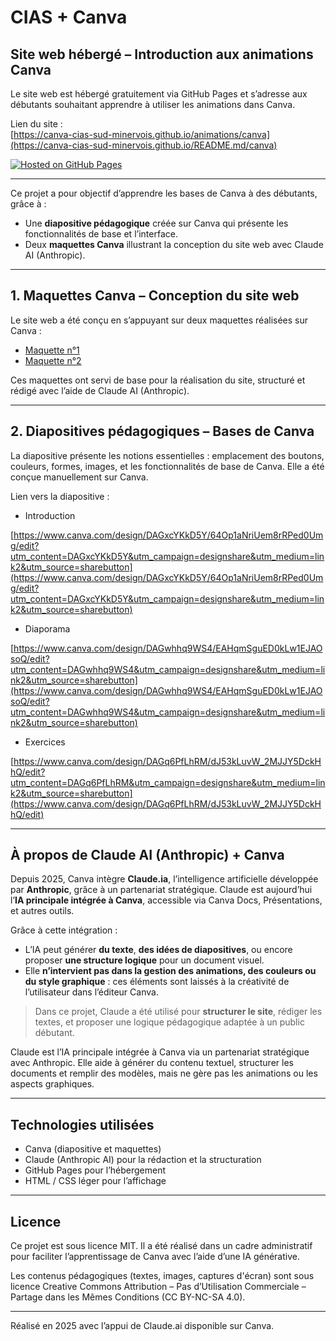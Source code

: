 # CIAS + Canva

## Site web hébergé – Introduction aux animations Canva

Le site web est hébergé gratuitement via GitHub Pages et s’adresse aux débutants souhaitant apprendre à utiliser les animations dans Canva.

Lien du site :  
[https://canva-cias-sud-minervois.github.io/animations/canva](https://canva-cias-sud-minervois.github.io/README.md/canva)

[![Hosted on GitHub Pages](https://img.shields.io/badge/GitHub%20Pages-actif-0e76a8?logo=githubpages&style=flat-square)](https://canva-cias-sud-minervois.github.io/README.md/canva)

---

Ce projet a pour objectif d’apprendre les bases de Canva à des débutants, grâce à :

- Une **diapositive pédagogique** créée sur Canva qui présente les fonctionnalités de base et l’interface.
- Deux **maquettes Canva** illustrant la conception du site web avec Claude AI (Anthropic).

---

## 1. Maquettes Canva – Conception du site web

Le site web a été conçu en s’appuyant sur deux maquettes réalisées sur Canva :

- [Maquette n°1](https://www.canva.com/design/DAGqyYBASh8/Be-4ywCYZCQm826DXvsaTA/edit)  
- [Maquette n°2](https://www.canva.com/design/DAGqySoOmCs/fr4bAFbPxERRLTVDBpd4QQ/edit)

Ces maquettes ont servi de base pour la réalisation du site, structuré et rédigé avec l’aide de Claude AI (Anthropic).

---

## 2. Diapositives pédagogiques – Bases de Canva

La diapositive présente les notions essentielles : emplacement des boutons, couleurs, formes, images, et les fonctionnalités de base de Canva. Elle a été conçue manuellement sur Canva.

Lien vers la diapositive :  

- Introduction

[https://www.canva.com/design/DAGxcYKkD5Y/64Op1aNriUem8rRPed0Umg/edit?utm_content=DAGxcYKkD5Y&utm_campaign=designshare&utm_medium=link2&utm_source=sharebutton](https://www.canva.com/design/DAGxcYKkD5Y/64Op1aNriUem8rRPed0Umg/edit?utm_content=DAGxcYKkD5Y&utm_campaign=designshare&utm_medium=link2&utm_source=sharebutton)

- Diaporama
  
[https://www.canva.com/design/DAGwhhq9WS4/EAHqmSguED0kLw1EJAOsoQ/edit?utm_content=DAGwhhq9WS4&utm_campaign=designshare&utm_medium=link2&utm_source=sharebutton](https://www.canva.com/design/DAGwhhq9WS4/EAHqmSguED0kLw1EJAOsoQ/edit?utm_content=DAGwhhq9WS4&utm_campaign=designshare&utm_medium=link2&utm_source=sharebutton)

- Exercices
  
[https://www.canva.com/design/DAGq6PfLhRM/dJ53kLuvW_2MJJY5DckHhQ/edit?utm_content=DAGq6PfLhRM&utm_campaign=designshare&utm_medium=link2&utm_source=sharebutton](https://www.canva.com/design/DAGq6PfLhRM/dJ53kLuvW_2MJJY5DckHhQ/edit)

---

## À propos de Claude AI (Anthropic) + Canva

Depuis 2025, Canva intègre **Claude.ia**, l’intelligence artificielle développée par **Anthropic**, grâce à un partenariat stratégique. Claude est aujourd’hui l’**IA principale intégrée à Canva**, accessible via Canva Docs, Présentations, et autres outils.

Grâce à cette intégration :
- L’IA peut générer **du texte**, **des idées de diapositives**, ou encore proposer **une structure logique** pour un document visuel.
- Elle **n’intervient pas dans la gestion des animations, des couleurs ou du style graphique** : ces éléments sont laissés à la créativité de l’utilisateur dans l’éditeur Canva.

> Dans ce projet, Claude a été utilisé pour **structurer le site**, rédiger les textes, et proposer une logique pédagogique adaptée à un public débutant.

Claude est l’IA principale intégrée à Canva via un partenariat stratégique avec Anthropic. Elle aide à générer du contenu textuel, structurer les documents et remplir des modèles, mais ne gère pas les animations ou les aspects graphiques.

---

## Technologies utilisées

- Canva (diapositive et maquettes)  
- Claude (Anthropic AI) pour la rédaction et la structuration  
- GitHub Pages pour l’hébergement  
- HTML / CSS léger pour l’affichage  

---

## Licence

Ce projet est sous licence MIT. Il a été réalisé dans un cadre administratif pour faciliter l’apprentissage de Canva avec l’aide d’une IA générative.

Les contenus pédagogiques (textes, images, captures d'écran) sont sous licence Creative Commons Attribution – Pas d’Utilisation Commerciale – Partage dans les Mêmes Conditions (CC BY-NC-SA 4.0).

---

Réalisé en 2025 avec l’appui de Claude.ai disponible sur Canva.
